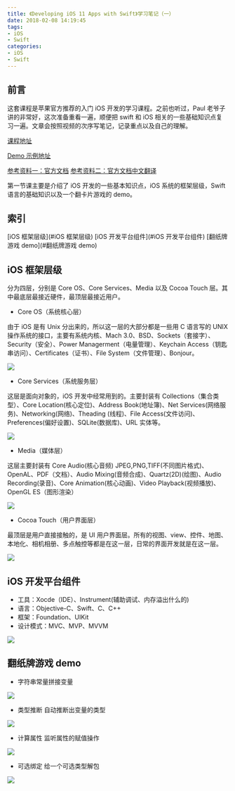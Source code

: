 ```yaml
---
title: 《Developing iOS 11 Apps with Swift》学习笔记（一）
date: 2018-02-08 14:19:45
tags:
- iOS 
- Swift
categories:
- iOS 
- Swift
---
```


## 前言

这套课程是苹果官方推荐的入门 iOS 开发的学习课程。之前也听过，Paul 老爷子讲的非常好，这次准备重看一遍，顺便把 swift 和 iOS 相关的一些基础知识点复习一遍。文章会按照视频的次序写笔记，记录重点以及自己的理解。

[课程地址](https://itunes.apple.com/cn/podcast/developing-ios-11-apps-with-swift/id1315130780?mt=2)

[Demo 示例地址](https://github.com/ljchen1129/-Developing-iOS-11-Apps-with-Swift-Demos/tree/master)

[参考资料一：官方文档](https://developer.apple.com/library/content/documentation/Swift/Conceptual/Swift_Programming_Language/index.html)
[参考资料二：官方文档中文翻译](https://www.cnswift.org/)

第一节课主要是介绍了 iOS 开发的一些基本知识点，iOS 系统的框架层级，Swift 语言的基础知识以及一个翻卡片游戏的 demo。

## 索引

[iOS 框架层级](#iOS 框架层级)
[iOS 开发平台组件](#iOS 开发平台组件)
[翻纸牌游戏 demo](#翻纸牌游戏 demo)

## iOS 框架层级

分为四层，分别是 Core OS、Core Services、Media 以及 Cocoa Touch 层。其中最底层最接近硬件，最顶层最接近用户。

- Core OS（系统核心层）

由于 iOS 是有 Unix 分出来的，所以这一层的大部分都是一些用 C 语言写的 UNIX 操作系统的接口，主要有系统内核、Mach 3.0、BSD、Sockets（套接字）、Security（安全）、Power Managerment（电量管理）、Keychain Access（钥匙串访问）、Certificates（证书）、File System（文件管理）、Bonjour。

![](http://o6heygfyq.bkt.clouddn.com/Snip20180208_3.png?imageView2/2/w/600)

<!-- more -->
- Core Services（系统服务层）

这层是面向对象的，iOS 开发中经常用到的。主要封装有 Collections（集合类型）、Core Location(核心定位)、Address Book(地址簿)、Net Services(网络服务)、Networking(网络)、Theading (线程)、File Access(文件访问)、Preferences(偏好设置)、SQLite(数据库)、URL 实体等。

![](http://o6heygfyq.bkt.clouddn.com/Snip20180208_4.png?imageView2/2/w/600)

- Media（媒体层）

这层主要封装有 Core Audio(核心音频) JPEG,PNG,TIFF(不同图片格式)、OpenAL、PDF（文档）、Audio Mixing(音频合成)、Quartz(2D)(绘图)、Audio Recording(录音)、Core Animation(核心动画)、Video Playback(视频播放)、OpenGL ES（图形渲染）

![](http://o6heygfyq.bkt.clouddn.com/Snip20180208_5.png?imageView2/2/w/600)

- Cocoa Touch（用户界面层）

最顶层是用户直接接触的，是 UI 用户界面层。所有的视图、view、控件、地图、本地化、相机相册、多点触控等都是在这一层，日常的界面开发就是在这一层。

![](http://o6heygfyq.bkt.clouddn.com/Snip20180208_6.png?imageView2/2/w/600)


## iOS 开发平台组件

- 工具：Xocde（IDE）、Instrument(辅助调试、内存溢出什么的)
- 语言：Objective-C、Swift、C、C++
- 框架：Foundation、UIKit 
- 设计模式：MVC、MVP、MVVM 

![](http://o6heygfyq.bkt.clouddn.com/Snip20180208_7.png?imageView2/2/w/700)

## 翻纸牌游戏 demo

- 字符串常量拼接变量
	
![](http://o6heygfyq.bkt.clouddn.com/Snip20180208_8.png?imageView2/2/w/700)

- 类型推断
自动推断出变量的类型

![](http://o6heygfyq.bkt.clouddn.com/Snip20180208_10.png?imageView2/2/w/700)

- 计算属性
监听属性的赋值操作

![](http://o6heygfyq.bkt.clouddn.com/Snip20180208_11.png?imageView2/2/w/700)


- 可选绑定
给一个可选类型解包

![](http://o6heygfyq.bkt.clouddn.com/Snip20180208_12.png?imageView2/2/w/700)